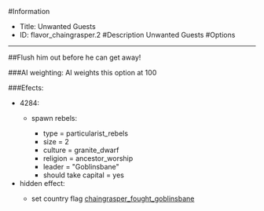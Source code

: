 #Information
 - Title: Unwanted Guests
 - ID: flavor_chaingrasper.2
#Description
Unwanted Guests
#Options

___
##Flush him out before he can get away!

###AI weighting:
AI weights this option at 100


###Efects:<ul><li>4284:</li><ul><li>spawn rebels:</li><ul><li>type = particularist_rebels</li><li>size = 2</li><li>culture = granite_dwarf</li><li>religion = ancestor_worship</li><li>leader = "Goblinsbane"</li><li>should take capital = yes</li></ul></ul><li>hidden effect:</li><ul><li>set country flag [chaingrasper_fought_goblinsbane](../flags/chaingrasper_fought_goblinsbane.md)</li></ul></ul>
